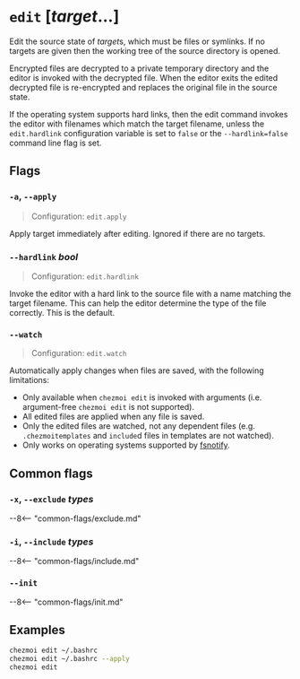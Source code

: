 # `edit` [*target*...]

Edit the source state of *target*s, which must be files or symlinks. If no
targets are given then the working tree of the source directory is opened.

Encrypted files are decrypted to a private temporary directory and the editor
is invoked with the decrypted file. When the editor exits the edited decrypted
file is re-encrypted and replaces the original file in the source state.

If the operating system supports hard links, then the edit command invokes the
editor with filenames which match the target filename, unless the
`edit.hardlink` configuration variable is set to `false` or the
`--hardlink=false` command line flag is set.

## Flags

### `-a`, `--apply`

> Configuration: `edit.apply`

Apply target immediately after editing. Ignored if there are no targets.

### `--hardlink` *bool*

> Configuration: `edit.hardlink`

Invoke the editor with a hard link to the source file with a name matching the
target filename. This can help the editor determine the type of the file
correctly. This is the default.

### `--watch`

> Configuration: `edit.watch`

Automatically apply changes when files are saved, with the following limitations:

* Only available when `chezmoi edit` is invoked with arguments (i.e.
  argument-free `chezmoi edit` is not supported).
* All edited files are applied when any file is saved.
* Only the edited files are watched, not any dependent files (e.g.
  `.chezmoitemplates` and `include`d files in templates are not watched).
* Only works on operating systems supported by
  [fsnotify](https://github.com/fsnotify/fsnotify).

## Common flags

### `-x`, `--exclude` *types*

--8<-- "common-flags/exclude.md"

### `-i`, `--include` *types*

--8<-- "common-flags/include.md"

### `--init`

--8<-- "common-flags/init.md"

## Examples

  ```sh
  chezmoi edit ~/.bashrc
  chezmoi edit ~/.bashrc --apply
  chezmoi edit
  ```

